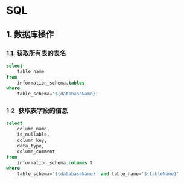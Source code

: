 # SQL

## 1. 数据库操作

### 1.1. 获取所有表的表名

```sql
select
    table_name
from
    information_schema.tables
where
    table_schema='${databaseName}'
```

### 1.2. 获取表字段的信息

```sql
select
    column_name,
    is_nullable,
    column_key,
    data_type,
    column_comment
from
    information_schema.columns t
where
    table_schema='${databaseName}' and table_name='${tableName}'
```
